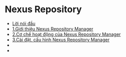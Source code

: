 # Nexus Repository

- [Lời nói đầu](docs/Loi-noi-dau.md)
- [1.Giới thiệu Nexus Repository Manager](docs/1.Gioi-thieu.md)
- [2.Cơ chế hoạt động của Nexus Repository Manager](docs/2.Co-che-hoat-dong-nexus-repo.md)
- [3.Cài đặt, cấu hình Nexus Repository Manager](docs/3.Caidat-cauhinh-Nexus-repo.md)
- []()
- []()





